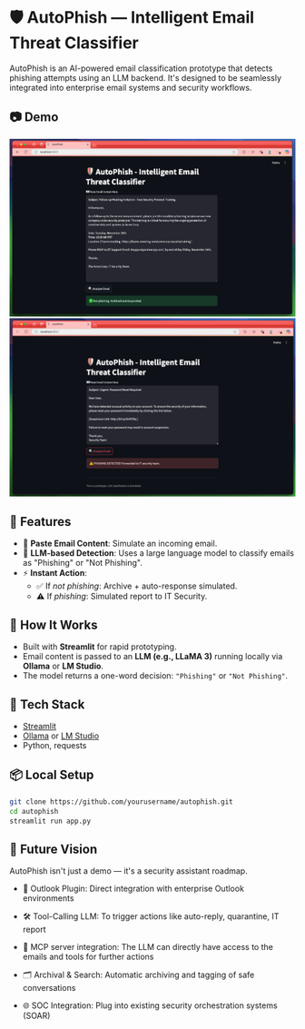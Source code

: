 # 🛡️ AutoPhish — Intelligent Email Threat Classifier 
AutoPhish is an AI-powered email classification prototype that detects phishing attempts using an LLM backend. It's designed to be seamlessly integrated into enterprise email systems and security workflows.

## 📷 Demo

![Phising example](screenshots/Not_Phishing_2.png)
![Non-Phishing example](screenshots/Phishing_1.png)


## 🚀 Features

- 📧 **Paste Email Content**: Simulate an incoming email.
- 🤖 **LLM-based Detection**: Uses a large language model to classify emails as "Phishing" or "Not Phishing".
- ⚡ **Instant Action**: 
  - ✅ If *not phishing*: Archive + auto-response simulated.
  - ⚠️ If *phishing*: Simulated report to IT Security.

## 🧠 How It Works

- Built with **Streamlit** for rapid prototyping.
- Email content is passed to an **LLM (e.g., LLaMA 3)** running locally via **Ollama** or **LM Studio**.
- The model returns a one-word decision: `"Phishing"` or `"Not Phishing"`.

## 🔧 Tech Stack

- [Streamlit](https://streamlit.io/)
- [Ollama](https://ollama.com/) or [LM Studio](https://lmstudio.ai/)
- Python, requests

## 📦 Local Setup

```bash
git clone https://github.com/yourusername/autophish.git
cd autophish
streamlit run app.py
```

## 🧭 Future Vision

AutoPhish isn't just a demo — it's a security assistant roadmap.

- 🧩 Outlook Plugin: Direct integration with enterprise Outlook environments

- 🛠️ Tool-Calling LLM: To trigger actions like auto-reply, quarantine, IT report

- 🧠 MCP server integration: The LLM can directly have access to the emails and tools for further actions

- 🗂️ Archival & Search: Automatic archiving and tagging of safe conversations

- 🌐 SOC Integration: Plug into existing security orchestration systems (SOAR)
